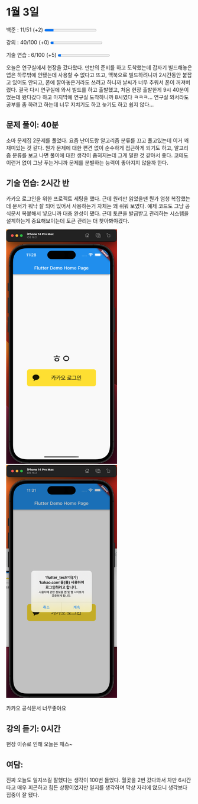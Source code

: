 1월 3일
=
백준 : 11/51 (+2) 
<progress value="9" max="51"></progress>

강의 : 40/100 (+0)
<progress value="3" max="52"></progress>

기술 연습 : 6/100 (+5)
<progress value="3" max="52"></progress>

오늘은 연구실에서 현장을 갔다왔다. 만반의 준비를 하고 도착했는데 갑자기 빌드해놓은 앱은 하루밖에 안됐는데 사용할 수 없다고 뜨고, 맥북으로 빌드하려니까 2시간동안 붙잡고 있어도 안되고, 폰에 깔아놓은거라도 쓰려고 하니까 날씨가 너무 추워서 폰이 꺼져버렸다. 결국 다시 연구실에 와서 빌드를 하고 출발했고, 처음 현장 출발한게 9시 40분이었는데 왔다갔다 하고 마지막에 연구실 도착하니까 8시였다 ㅋㅋㅋ... 연구실 와서라도 공부를 좀 하려고 하는데 너무 지치기도 하고 늦기도 하고 쉽지 않다...

## 문제 풀이: 40분   
소마 문제집 2문제를 풀었다. 요즘 난이도랑 알고리즘 분류를 끄고 풀고있는데 이거 꽤 재미있는 것 같다. 뭔가 문제에 대한 편견 없이 순수하게 접근하게 되기도 하고, 알고리즘 분류를 보고 나면 풀이에 대한 생각이 좁혀지는데 그게 덜한 것 같아서 좋다. 코테도 이런거 없이 그냥 푸는거니까 문제를 분별하는 능력이 좋아지지 않을까 한다.

## 기술 연습: 2시간 반
카카오 로그인을 위한 프로젝트 세팅을 했다. 근데 원리만 읽었을땐 뭔가 엄청 복잡했는데 문서가 워낙 잘 되어 있어서 사용하는거 자체는 꽤 쉬워 보였다. 예제 코드도 그냥 공식문서 복붙해서 넣으니까 대충 완성이 됐다. 근데 토큰을 발급받고 관리하는 시스템을 설계하는게 중요해보이는데 토큰 관리는 더 찾아봐야겠다.

<img src="사진모음/카카오로그인1.png" width="300">
<img src="사진모음/카카오로그인2.png" width="300">

카카오 공식문서 너무좋아요

## 강의 듣기: 0시간
현장 이슈로 인해 오늘은 패스~

## 여담:
진짜 오늘도 일지쓰길 잘했다는 생각이 100번 들었다. 월곶을 2번 갔다와서 차만 6시간 타고 매우 피곤하고 힘든 상황이었지만 일지를 생각하며 막상 자리에 앉으니 생각보다 집중이 잘 됐다.